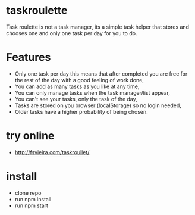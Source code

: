 # taskroulette

Task roulette is not a task manager, its a simple task helper that stores and chooses one and only one task per day for you to do.

# Features

* Only one task per day this means that after completed you are free for the rest of the day with a good feeling of work done,
* You can add as many tasks as you like at any time,
* You can only manage tasks when the task manager/list appear,
* You can't see your tasks, only the task of the day,
* Tasks are stored on you browser (localStorage) so no login needed,
* Older tasks have a higher probability of being chosen.

# try online
  * http://fsvieira.com/taskroullet/

# install

* clone repo
* run npm install
* run npm start

